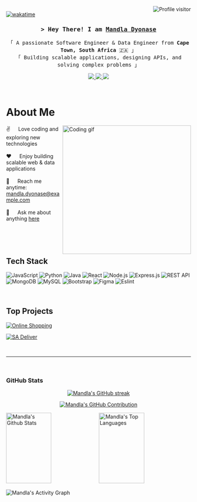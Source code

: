 <a href="https://komarev.com/ghpvc/?username=Mandla7784">
  <img align="right" src="https://komarev.com/ghpvc/?username=Mandla7784&label=Visitors&color=0e75b6&style=flat" alt="Profile visitor" />
</a>

[![wakatime](https://wakatime.com/badge/user/eebb3dd8-d9b2-40de-9b88-6fd6cac99dbc.svg)](https://wakatime.com/@eebb3dd8-d9b2-40de-9b88-6fd6cac99dbc)

<h3 align="center">
  <samp>&gt; Hey There! I am
    <b><a target="_blank" href="https://github.com/Mandla7784">Mandla Dyonase</a></b>
  </samp>
</h3>

<p align="center"> 
  <samp>
    「 A passionate Software Engineer & Data Engineer from <b>Cape Town, South Africa</b> 🇿🇦 」  
    <br>
    「 Building scalable applications, designing APIs, and solving complex problems 」  
  </samp>
</p>

<p align="center">
  <a href="https://www.linkedin.com/in/mandla-dyonase-83b008260/" target="_blank">
    <img src="https://img.shields.io/badge/LinkedIn-0077B5?style=for-the-badge&logo=linkedin&logoColor=white" />
  </a>
  <a href="https://discord.com/channels/@me" target="_blank">
    <img src="https://img.shields.io/badge/Discord-7289DA?style=for-the-badge&logo=discord&logoColor=white" />
  </a>
  <a href="https://github.com/Mandla7784" target="_blank">
    <img src="https://img.shields.io/badge/GitHub-181717?style=for-the-badge&logo=github&logoColor=white" />
  </a>
</p>

<br/>

# About Me

<p>
 <img align="right" width="350" src="https://media.giphy.com/media/bGgsc5mWoryfgKBx1u/giphy.gif" alt="Coding gif" />
  
 ✌️ &emsp; Love coding and exploring new technologies <br/><br/>
 ❤️ &emsp; Enjoy building scalable web & data applications <br/><br/>
 📧 &emsp; Reach me anytime: mandla.dyonase@example.com <br/><br/>
 💬 &emsp; Ask me about anything [here](https://github.com/Mandla7784/issues)
</p>

<br/><br/><br/>

## Tech Stack

![JavaScript](https://img.shields.io/badge/Javascript-F0DB4F?style=for-the-badge&labelColor=black&logo=javascript&logoColor=F0DB4F)
![Python](https://img.shields.io/badge/Python-3776AB?style=for-the-badge&logo=python&logoColor=white)
![Java](https://img.shields.io/badge/Java-007396?style=for-the-badge&logo=java&logoColor=white)
![React](https://img.shields.io/badge/React-61DAFB?style=for-the-badge&logo=react&logoColor=black)
![Node.js](https://img.shields.io/badge/Node.js-339933?style=for-the-badge&logo=node.js&logoColor=white)
![Express.js](https://img.shields.io/badge/Express.js-000000?style=for-the-badge&logo=express&logoColor=white)
![REST API](https://img.shields.io/badge/REST-API-F4A261?style=for-the-badge)
![MongoDB](https://img.shields.io/badge/MongoDB-4EA94B?style=for-the-badge&logo=mongodb&logoColor=white)
![MySQL](https://img.shields.io/badge/MySQL-4479A1?style=for-the-badge&logo=mysql&logoColor=white)
![Bootstrap](https://img.shields.io/badge/Bootstrap-563D7C?style=for-the-badge&logo=bootstrap&logoColor=white)
![Figma](https://img.shields.io/badge/Figma-F24E1E?style=for-the-badge&logo=figma&logoColor=white)
![Eslint](https://img.shields.io/badge/Eslint-4B32C3?style=for-the-badge&logo=eslint&logoColor=white)

<br/>

## Top Projects

[![Online Shopping](https://github-readme-stats.vercel.app/api/pin/?username=Mandla7784&repo=online-shopping-Javascriptt&border_color=7F3FBF&bg_color=0D1117&title_color=C9D1D9&text_color=8B949E&icon_color=7F3FBF)](https://github.com/Mandla7784/online-shopping-Javascriptt)

[![SA Deliver](https://github-readme-stats.vercel.app/api/pin/?username=Mandla7784&repo=SA-deliver&border_color=7F3FBF&bg_color=0D1117&title_color=C9D1D9&text_color=8B949E&icon_color=7F3FBF)](https://github.com/Mandla7784/SA-deliver)

<br/>
<hr/>
<br/>

### GitHub Stats
<p align="center">
  <a href="https://github.com/Mandla7784">
    <img src="https://github-readme-streak-stats.herokuapp.com/?user=Mandla7784&theme=radical&border=7F3FBF&background=0D1117" alt="Mandla's GitHub streak"/>
  </a>
</p>

<p align="center">
  <a href="https://github.com/Mandla7784">
    <img src="https://github-profile-summary-cards.vercel.app/api/cards/profile-details?username=Mandla7784&theme=radical" alt="Mandla's GitHub Contribution"/>
  </a>
</p>

<a> 
    <a href="https://github.com/Mandla7784"><img alt="Mandla's Github Stats" src="https://denvercoder1-github-readme-stats.vercel.app/api?username=Mandla7784&show_icons=true&count_private=true&theme=react&border_color=7F3FBF&bg_color=0D1117&title_color=F85D7F&icon_color=F8D866" height="192px" width="49.5%"/></a>
    <a href="https://github.com/Mandla7784"><img alt="Mandla's Top Languages" src="https://denvercoder1-github-readme-stats.vercel.app/api/top-langs/?username=Mandla7784&langs_count=8&layout=compact&theme=react&border_color=7F3FBF&bg_color=0D1117&title_color=F85D7F&icon_color=F8D866" height="192px" width="49.5%"/></a>
    <br/>
</a>

![Mandla's Activity Graph](https://github-readme-activity-graph.vercel.app/graph?username=Mandla7784&custom_title=Mandla's%20GitHub%20Activity&bg_color=0D1117&color=7F3FBF&line=7F3FBF&point=7F3FBF&area_color=FFFFFF&title_color=FFFFFF&area=true)

